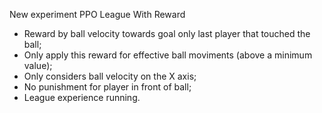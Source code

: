New experiment PPO League With Reward

- Reward by ball velocity towards goal only last player that touched the ball;
- Only apply this reward for effective ball moviments (above a minimum value);
- Only considers ball velocity on the X axis;
- No punishment for player in front of ball;
- League experience running.